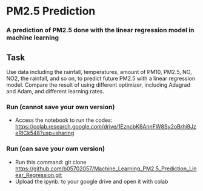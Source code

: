 # PM2.5 Prediction 

### A prediction of PM2.5 done with the linear regression model in machine learning

## Task
Use data including the rainfall, temperatures, amount of PM10, PM2.5, NO, NO2, the rainfall, and so on, to predict future PM2.5 with a linear regression model.   Compare the result of using different optimizer, including Adagrad and Adam, and different learning rates.

### Run (cannot save your own version)
* Access the notebook to run the codes: https://colab.research.google.com/drive/1EzncbK6AnnFW8Sy2oBrhi9JzeRICk548?usp=sharing

### Run (can save your own version)
* Run this command: git clone <https://github.com/b05702057/Machine_Learning_PM2.5_Prediction_Linear_Regression.git>
* Upload the ipynb. to your google drive and open it with colab
